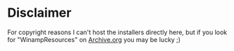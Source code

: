 # Disclaimer

For copyright reasons I can't host the installers directly here, but if you look for "WinampResources" on [Archive.org](https://archive.org) you may be lucky ;)
